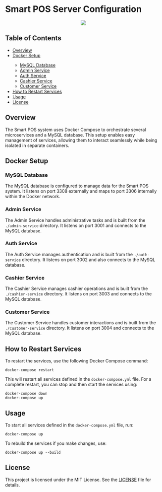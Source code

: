 <body>
    <h1>Smart POS Server Configuration</h1>
<div align = "center" >
<img src = "https://github.com/user-attachments/assets/21476550-9936-4b9c-81f6-f26e5857f97c" />
</div>
 <h2>Table of Contents</h2>
 <ul>
     <li><a href="#overview">Overview</a></li>
     <li><a href="#docker-setup">Docker Setup</a></li>
     <ul>
         <li><a href="#mysql-database">MySQL Database</a></li>
         <li><a href="#admin-service">Admin Service</a></li>
         <li><a href="#auth-service">Auth Service</a></li>
         <li><a href="#cashier-service">Cashier Service</a></li>
         <li><a href="#customer-service">Customer Service</a></li>
     </ul>
     <li><a href="#how-to-restart-services">How to Restart Services</a></li>
     <li><a href="#usage">Usage</a></li>
     <li><a href="#license">License</a></li>
 </ul>

 <h2 id="overview">Overview</h2>
 <p>The Smart POS system uses Docker Compose to orchestrate several microservices and a MySQL database. This setup enables easy management of services, allowing them to interact seamlessly while being isolated in separate containers.</p>

 <h2 id="docker-setup">Docker Setup</h2>

 <h3 id="mysql-database">MySQL Database</h3>
 <p>The MySQL database is configured to manage data for the Smart POS system. It listens on port 3308 externally and maps to port 3306 internally within the Docker network.</p>

 <h3 id="admin-service">Admin Service</h3>
 <p>The Admin Service handles administrative tasks and is built from the <code>./admin-service</code> directory. It listens on port 3001 and connects to the MySQL database.</p>

 <h3 id="auth-service">Auth Service</h3>
 <p>The Auth Service manages authentication and is built from the <code>./auth-service</code> directory. It listens on port 3002 and also connects to the MySQL database.</p>

 <h3 id="cashier-service">Cashier Service</h3>
 <p>The Cashier Service manages cashier operations and is built from the <code>./cashier-service</code> directory. It listens on port 3003 and connects to the MySQL database.</p>

 <h3 id="customer-service">Customer Service</h3>
 <p>The Customer Service handles customer interactions and is built from the <code>./customer-service</code> directory. It listens on port 3004 and connects to the MySQL database.</p>

 <h2 id="how-to-restart-services">How to Restart Services</h2>
 <p>To restart the services, use the following Docker Compose command:</p>
 <pre><code>docker-compose restart</code></pre>
 <p>This will restart all services defined in the <code>docker-compose.yml</code> file. For a complete restart, you can stop and then start the services using:</p>
 <pre><code>docker-compose down
docker-compose up</code></pre>

 <h2 id="usage">Usage</h2>
 <p>To start all services defined in the <code>docker-compose.yml</code> file, run:</p>
 <pre><code>docker-compose up</code></pre>
 <p>To rebuild the services if you make changes, use:</p>
 <pre><code>docker-compose up --build</code></pre>



 <h2 id="license">License</h2>
 <p>This project is licensed under the MIT License. See the <a href="LICENSE">LICENSE</a> file for details.</p>
</body>
